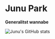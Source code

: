 # Junu Park

**Generalitst wannabe**

![Junu's GitHub stats](https://github-readme-stats.vercel.app/api?username=6unpk&show_icons=true&theme=radical)
